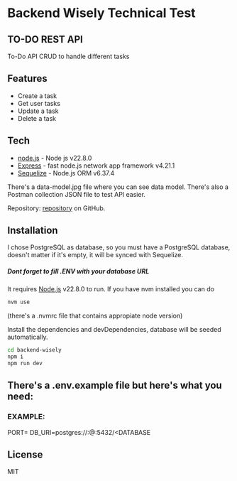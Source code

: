 # Backend Wisely Technical Test
## TO-DO REST API 

To-Do API CRUD to handle different tasks

## Features

- Create a task
- Get user tasks
- Update a task
- Delete a task


## Tech

- [node.js] - Node js v22.8.0
- [Express] - fast node.js network app framework v4.21.1
- [Sequelize] - Node.js ORM v6.37.4 

There's a data-model.jpg file where you can see data model.
There's also a Postman collection JSON file to test API easier.

Repository: [repository]
 on GitHub.

## Installation

I chose PostgreSQL as database, so you must have a PostgreSQL database, doesn't matter if it's empty, it will be synced with Sequelize.
#####  Dont forget to fill .ENV with your database URL

It requires [Node.js](https://nodejs.org/) v22.8.0 to run.
If you have nvm installed you can do 
```sh
nvm use
```
(there's a .nvmrc file that contains appropiate node version)

Install the dependencies and devDependencies, database will be seeded automatically.

```sh
cd backend-wisely
npm i
npm run dev
```

## There's a .env.example file but here's what you need:
### EXAMPLE:
PORT=<PORT>
DB_URI=postgres://<USER>:<PASSWORD>@<HOST>:5432/<DATABASE

## License

MIT

   [node.js]: <http://nodejs.org>
   [express]: <http://expressjs.com>
   [repository]: <https://github.com/rubenromanvilasau/backend-wisely>
   [Sequelize]: <https://sequelize.org/>
